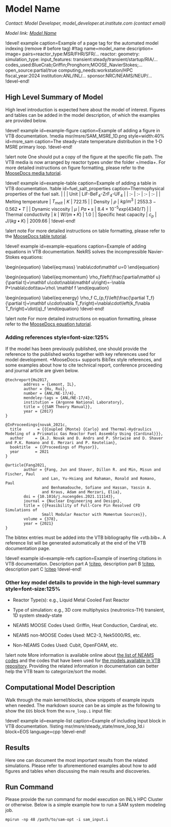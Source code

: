 # Model Name

*Contact: Model Developer, model_developer.at.institute.com (contact email)*

*Model link: [Model Name](hyperlink)*

!devel! example caption=Example of a page tag for the automated model indexing (remove # before tag)
#!tag name=model_name
      description=<Short blurb describing the model>
      image=<Link to the image on the online website. See other model documentation pages for examples>
      pairs=reactor_type:MSR/FHR/SFR/...
                       reactor:<reactor name>
                       geometry:<reactor part being simulated>
                       simulation_type:<type of simulation>
                       input_features:<specific features in use>
                       transient:steady/transient/startup/RIA/...
                       codes_used:BlueCrab;Griffin;Pronghorn;MOOSE_NavierStokes;...
                       open_source:partial/true
                       computing_needs:workstation/HPC
                       fiscal_year:2024
                       institution:ANL/INL/...
                       sponsor:NRC/NEAMS/NEUP/...
!devel-end!

## High Level Summary of Model

High level introduction is expected here about the model of interest. Figures and tables can be added
in the model description, of which the examples are provided below.


!devel! example id=example-figure caption=Example of adding a figure in VTB documentation.
!media msr/msre/SAM_MSRE_1D.png
       style=width:40%
       id=msre_sam
       caption=The steady-state temperature distribution in the 1-D MSRE primary loop.
!devel-end!

!alert note
One should put a copy of the figure at the specific file path.
The VTB media is now arranged by reactor types under the folder +/media+.
For more detailed instructions on figure formatting, please refer to
the [MooseDocs media tutorial](https://mooseframework.inl.gov/python/MooseDocs/extensions/media.html).


!devel! example id=example-table caption=Example of adding a table in VTB documentation.
!table id=fuel_salt_properties caption=Thermophysical properties of the fuel salt.
|   |   | Unit  | LiF-BeF$_4$-ZrF$_4$-UF$_4$  |
| :- | :- | :- | :- |
| Melting temperature | $T_{melt}$ | $K$ | $722.15$  |
| Density | $\rho$ | $kg/m^3$  | $2553.3-0.562\bullet T$ |
| Dynamic viscosity | $\mu$ | $Pa\bullet s$ | $8.4\times 10^{-5} exp(4340/T)$ |
| Thermal conductivity | $k$ | $W/(m\bullet K)$ | $1.0$ |
| Specific heat capacity | $c_p$ | $J/(kg\bullet K)$ | $2009.66$ |
!devel-end!

!alert note
For more detailed instructions on table formatting, please refer to
the [MooseDocs table tutorial](https://mooseframework.inl.gov/python/MooseDocs/extensions/table.html).

!devel! example id=example-equations caption=Example of adding equations in VTB documentation.
NekRS solves the incompressible Navier-Stokes equations:

\begin{equation}
\label{eq:mass}
\nabla\cdot\mathbf u=0
\end{equation}

\begin{equation}
\label{eq:momentum}
\rho_f\left(\frac{\partial\mathbf u}{\partial t}+\mathbf u\cdot\nabla\mathbf u\right)=-\nabla P+\nabla\cdot\tau+\rho\ \mathbf f
\end{equation}

\begin{equation}
\label{eq:energy}
\rho_f C_{p,f}\left(\frac{\partial T_f}{\partial t}+\mathbf u\cdot\nabla T_f\right)=\nabla\cdot\left(k_f\nabla T_f\right)+\dot{q}_f
\end{equation}
!devel-end!

!alert note
For more detailed instructions on equation formatting, please refer to
the [MooseDocs equation tutorial](https://mooseframework.inl.gov/python/MooseDocs/extensions/katex.html).


### Adding references style=font-size:125%

If the model has been previously published, one should provide the reference to the published works together with key references used for model development.
+MooseDocs+ supports BibTex style references, and some examples about how to cite technical report, conference proceeding and journal article are given below.

```language=bash
@techreport{Hu2017,
        address = {Lemont, IL},
        author = {Hu, Rui},
        number = {ANL/NE-17/4},
        mendeley-tags = {ANL/NE-17/4},
        institution = {Argonne National Laboratory},
        title = {{SAM Theory Manual}},
        year = {2017}
}

```

```language=bash
@InProceedings{novak_2021c,
  title       = {{Coupled {Monte} {Carlo} and Thermal-Hydraulics Modeling of a Prismatic Gas Reactor Fuel Assembly Using {Cardinal}}},
  author     = {A.J. Novak and D. Andrs and P. Shriwise and D. Shaver and P.K. Romano and E. Merzari and P. Keutelian},
  booktitle  = {{Proceedings of Physor}},
  year       = 2021
}

```

```language=bash
@article{Fang2021,
        author = {Fang, Jun and Shaver, Dillon R. and Min, Misun and Fischer, Paul
                and Lan, Yu-Hsiang and Rahaman, Ronald and Romano, Paul
                and Benhamadouche, Sofiane and Hassan, Yassin A.
                and Kraus, Adam and Merzari, Elia},
        doi = {10.1016/j.nucengdes.2021.111143},
        journal = {Nuclear Engineering and Design},
        title = {{Feasibility of Full-Core Pin Resolved CFD Simulations of
                Small Modular Reactor with Momentum Sources}},
        volume = {378},
        year = {2021}
}

```


The bibtex entries must be added into the VTB bibliography file +vtb.bib+.
A reference list will be generated automatically at the end of the VTB documentation page.


!devel! example id=example-refs caption=Example of inserting citations in VTB documentation.
Description part A [!citep](Hu2017), description part B [!citep](novak_2021c), description part C [!citep](Fang2021)
!devel-end!


### Other key model details to provide in the high-level summary style=font-size:125%

- Reactor Type(s): e.g., Liquid Metal Cooled Fast Reactor

- Type of simulation: e.g., 3D core multiphysics (neutronics-TH) transient, 1D system steady-state

- NEAMS MOOSE Codes Used: Griffin, Heat Conduction, Cardinal, etc.

- NEAMS non-MOOSE Codes Used: MC2-3, Nek5000/RS, etc.

- Non-NEAMS Codes Used: Cubit, OpenFOAM, etc.


!alert note
More information is available online about [the list of NEAMS codes](https://neams.inl.gov/code-descriptions/) and the codes that have been used for [the models available in VTB repository](https://mooseframework.inl.gov/virtual_test_bed/resources/codes_used.html).
Providing the related information in documentation can better help the VTB team to categorize/sort the model.

## Computational Model Description

Walk through the main kernel/blocks, show snippets of example inputs when needed.
The markdown source can be as simple as the following to show the `EOS` block from the `msre_loop.i` input file:

!devel! example id=example-list caption=Example of including input block in VTB documentation.
!listing msr/msre/steady_state/msre_loop_1d.i block=EOS language=cpp
!devel-end!


## Results

Here one can document the most important results from the related simulations. Please refer to aforementioned examples about how to add figures and tables when discussing the main results and discoveries.


## Run Command

Please provide the run command for model execution on INL’s HPC Cluster or otherwise. Below is a simple example how to run a SAM system modeling job.

```language=bash
mpirun -np 48 /path/to/sam-opt -i sam_input.i

```


